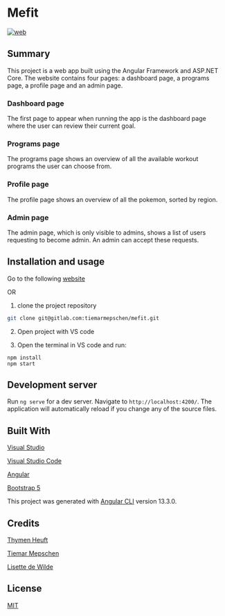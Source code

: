 # Mefit
[![web](https://img.shields.io/static/v1?logo=heroku&message=Online&label=Heroku&color=430098)](https://app-mefit.herokuapp.com/)

## Summary
This project is a web app built using the Angular Framework and ASP.NET Core. The website contains four pages: a dashboard page, a programs page, a profile page and an admin page. 

### Dashboard page
The first page to appear when running the app is the dashboard page where the user can review their current goal.

### Programs page
The programs page shows an overview of all the available workout programs the user can choose from.

### Profile page
The profile page shows an overview of all the pokemon, sorted by region.

### Admin page
The admin page, which is only visible to admins, shows a list of users requesting to become admin. An admin can accept these requests.


## Installation and usage

Go to the following [website](https://app-mefit.herokuapp.com/)

OR 

1. clone the project repository
```sh
git clone git@gitlab.com:tiemarmepschen/mefit.git
```

2. Open project with VS code

3. Open the terminal in VS code and run:
```
npm install
npm start
```

## Development server

Run `ng serve` for a dev server. Navigate to `http://localhost:4200/`. The application will automatically reload if you change any of the source files.

## Built With
[Visual Studio](https://visualstudio.microsoft.com/)

[Visual Studio Code](https://code.visualstudio.com/)

[Angular](https://angular.io/)

[Bootstrap 5](https://getbootstrap.com/)

This project was generated with [Angular CLI](https://github.com/angular/angular-cli) version 13.3.0.

## Credits
[Thymen Heuft](https://gitlab.com/ThymenH)

[Tiemar Mepschen](https://gitlab.com/tiemarmepschen)

[Lisette de Wilde](https://gitlab.com/LisettedeWilde)


## License
[MIT](https://choosealicense.com/licenses/mit/)

